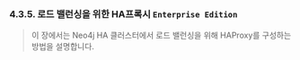 ### 4.3.5. 로드 밸런싱을 위한 HA프록시 `Enterprise Edition`
> 이 장에서는 Neo4j HA 클러스터에서 로드 밸런싱을 위해 HAProxy를 구성하는 방법을 설명합니다.
